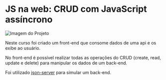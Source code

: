 # JS na web: CRUD com JavaScript assíncrono

![Imagem do Projeto](projeto.jpg)


Neste curso foi criado um front-end que consome dados de uma api e os exibe ao usuário.

No front-end é possível realizar todas as operações do CRUD (create, read, update e delete) para manipular os dados de um back-end.

Foi utilizado [json-server](https://www.npmjs.com/package/json-server) para simular um back-end.